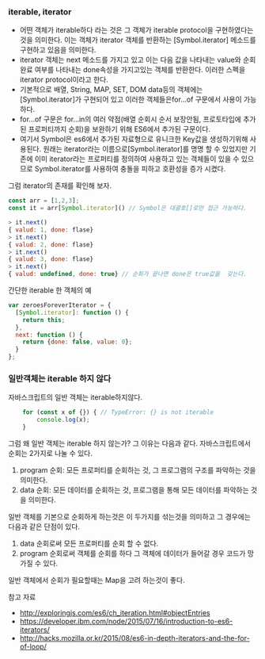 ### iterable, iterator

- 어떤 객체가 iterable하다 라는 것은 그 객체가 iterable protocol을 구현하였다는 것을 의미한다. 이는 객체가 iterator 객체를 반환하는 [Symbol.iterator] 메소드를 구현하고 있음을 의미한다. 
- iterator 객체는 next 메소드를 가지고 있고 이는 다음 값을 나타내는  value와 순회 완료 여부를 나타내는 done속성을 가지고있는 객체를  반환한다. 이러한 스펙을 iterator protocol이라고 한다.
- 기본적으로 배열, String, MAP, SET, DOM data등의 객체에는 [Symbol.iterator]가 구현되어 있고 이러한 객체들은for...of 구문에서 사용이 가능하다.
- for...of 구문은 for...in의 여러 약점(배열 순회시 순서 보장안됨, 프로토타입에 추가된 프로퍼티까지 순회)을 보완하기 위해 ES6에서 추가된 구문이다. 
- 여기서 Symbol은 es6에서 추가된 자료형으로 유니크한 Key값을 생성하기위해 사용된다. 원래는 iterator라는 이름으로[Symbol.iterator]를 명명 할 수 있었지만 기존에 이미 iterator라는 프로퍼티를 정의하여 사용하고 있는 객체들이 있을 수 있으므로 Symbol.iterator를 사용하여 충돌을 피하고 호환성을 증가 시켰다.

그럼 iterator의 존재를 확인해 보자.

```javascript
const arr = [1,2,3];
const it = arr[Symbol.iterator]() // Symbol은 대괄호[]로만 접근 가능하다. 

> it.next()
{ valud: 1, done: flase}
> it.next()
{ valud: 2, done: flase}
> it.next()
{ valud: 3, done: flase}
> it.next()
{ valud: undefined, done: true} // 순회가 끝나면 done은 true값을  갖는다.

```

간단한 iterable 한 객체의 예

```javascript
var zeroesForeverIterator = {
  [Symbol.iterator]: function () {
    return this;
  },
  next: function () {
    return {done: false, value: 0};
  }
};
```

### 일반객체는 iterable 하지 않다

자바스크립트의 일반 객체는 iterable하지않다.

```javascript
	for (const x of {}) { // TypeError: {} is not iterable
		console.log(x);
	}
```
그럼 왜 일반 객체는 iterable 하지 않는가? 그 이유는 다음과 같다.
자바스크립트에서 순회는 2가지로 나눌 수 있다.

1. program 순회: 모든 프로퍼티를 순회하는 것, 그 프로그램의 구조를 파악하는 것을 의미한다.
2. data 순회: 모든 데이터를 순회하는 것, 프로그램을 통해 모든 데이터를 파악하는 것을 의미한다. 

일반 객체를 기본으로 순회하게 하는것은 이 두가지를 섞는것을 의미하고 그 경우에는 다음과 같은 단점이 있다.

1. data 순회로써 모든 프로퍼티를 순회 할 수 없다.
2. program 순회로써 객체를 순회를 하다 그 객체에 데이터가 들어갈 경우 코드가 망가질 수 있다.

일반 객체에서 순회가 필요할때는 Map을 고려 하는것이 좋다.

참고 자료
- http://exploringjs.com/es6/ch_iteration.html#objectEntries 
- https://developer.ibm.com/node/2015/07/16/introduction-to-es6-iterators/
- http://hacks.mozilla.or.kr/2015/08/es6-in-depth-iterators-and-the-for-of-loop/


